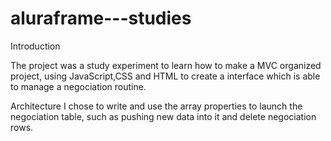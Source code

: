 # aluraframe---studies
Introduction
 
 The project was a study experiment to learn how to make a MVC organized project, using JavaScript,CSS and HTML to create a interface which is able to manage a negociation routine.
 
 Architecture
 I chose to write and use the array properties to launch the negociation table, such as pushing new data into it and delete negociation rows.
 
 
